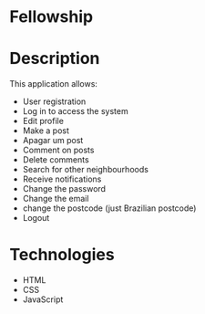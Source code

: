 # Fellowship
# Description
This application allows:
* User registration
* Log in to access the system
* Edit profile
* Make a post
* Apagar um post
* Comment on posts
* Delete comments
* Search for other neighbourhoods
* Receive notifications
* Change the password
* Change the email
* change the postcode (just Brazilian postcode)
* Logout

# Technologies
* HTML
* CSS
* JavaScript
